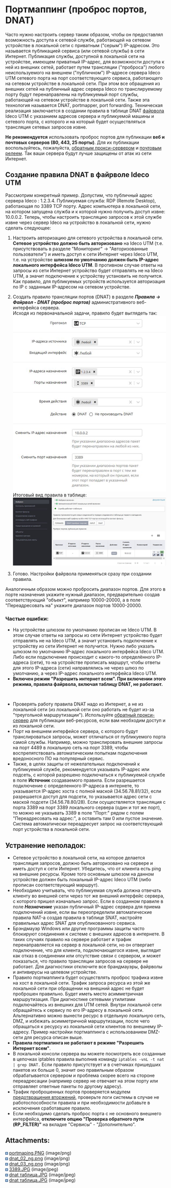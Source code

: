 # Портмаппинг (проброс портов, DNAT)

Часто нужно настроить сервер таким образом, чтобы он предоставлял
возможность доступа к сетевой службе, работающей на сетевом
устройстве в локальной сети с приватным ("серым") IP-адресом. Это
называется публикацией сервиса (или сетевой службы) в сети Интернет.
Публикация службы, доступной в локальной сети на устройстве, имеющем
приватный IP-адрес, для возможности доступа к ней из внешних сетей,
работает путем трансляции ("проброса") любого неиспользуемого на
внешнем ("публичном") IP-адресе сервера Ideco UTM сетевого порта на
порт соответствующего сервиса, работающего на сетевом устройстве в
локальной сети. При этом все обращения из внешних сетей на
публичный адрес сервера Ideco по транслируемому порту будут
перенаправлены на публикуемый порт службы, работающей на сетевом
устройстве в локальной сети. Также эта технология называется DNAT,
portmapper, port forwarding. Техническая реализация заключается в
создании правила в таблице DNAT [файрвола](./Файрвол.md) Ideco UTM с
указанием адресов сервера и публикуемой машины и сетевого порта, с
которого и на который будет осуществляться трансляция сетевых
запросов извне.

<div>

<div>

**Не рекомендуется** использовать проброс портов для публикации **веб и
почтовых серверов (80, 443, 25 порты)**. Для их публикации
воспользуйтесь, пожалуйста, [обратным прокси-сервером](./Обратный_прокси.md) и [почтовым релеем](./Настройка_почтового_релея_для_публикации_сервера_в_локальной_сети.md).
Так ваши сервера будут лучше защищены от атак из сети Интернет.

</div>

</div>

## Создание правила DNAT в файрволе Ideco UTM

Рассмотрим конкретный пример. Допустим, что публичный адрес сервера
Ideco : 1.2.3.4. Публикуемая служба: RDP (Remote Desktop), работающая по
3389 TCP порту. Адрес компьютера в локальной сети, на котором запущена
служба и к которой нужно получить доступ извне: 10.0.0.2. Теперь,
чтобы настроить трансляцию запросов к этой службе извне через
сервер Ideco на устройство в локальной сети, нужно сделать
следующее:

1.  Настроить авторизацию для сетевого устройства в локальной сети.
    **Сетевое устройство должно быть авторизовано** на Ideco UTM
    (т.е. присутствовать в разделе "Мониторинг" -\> "Авторизованные
    пользователи") и иметь доступ к сети Интернет через Ideco UTM,
    т.е. на устройстве **шлюзом по умолчанию должен быть IP-адрес
    локального интерфейса Ideco UTM**. В противном случае ответы на
    запросы из сети Интернет устройство будет отправлять не на Ideco
    UTM, а значит подключение к устройству установить не получится. Как
    правило, для публикуемых устройств используется авторизация по IP с
    заданным IP-адресом на сетевом устройстве.
2.  Создать правило трансляции портов (DNAT) в разделе ***Правила***
    ***-\> Файрвол - DNAT (проброс портов)*** административного
    веб-интерфейса сервера.  
    Исходя из первоначальной задачи, правило будет выглядеть так:  
    ![](attachments/1278141/11239545.jpg)  
    Итоговый вид правила в таблице:  
    ![](attachments/1278141/11239548.jpg)  
      
3.  Готово. Настройки файрвола применяться сразу при создании правила.

Аналогичным образом можно пробросить диапазон портов. Для этого в порте
назначения укажите нужный диапазон, предварительно создав
соответствующий "объект", например 10000-20000, а в поле
"Переадресовать на" укажите диапазон портов 10000-20000.

### Частые ошибки:

  - На устройстве шлюзом по умолчанию прописан не Ideco UTM. В этом
    случае ответы на запросы из сети Интернет устройство будет
    отправлять не на Ideco UTM, а значит установить подключение к
    устройству из сети Интернет не получится. Нужно либо указать
    шлюзом по умолчанию IP-адрес локального интерфейса Ideco UTM.
    Либо если подключение происходит с какого-то определённого
    IP-адреса (сети), то на устройстве прописать маршрут, чтобы
    ответы для этого IP-адреса (сети) направлялись не через шлюз по
    умолчанию, а через IP-адрес локального интерфейса Ideco UTM.
  - **Включен режим "Разрешить интернет всем". При включении этого
    режима, правила файрвола, включая таблицу DNAT, не работают.**

 

<div>

<div>

  - Проверять работу правила DNAT надо из Интернет, а не из локальной
    сети (из локальной сети оно работать не будет из-за "треугольной
    маршрутизации"). Используйте [обратный прокси-сервер](./Обратный_прокси.md) для
    публикации веб-ресурсов, если вам необходим доступ и из
    локальной сети.
  - Порт на внешнем интерфейсе сервера, с которого будут транслироваться
    запросы, может отличаться от публикуемого порта самой службы.
    Например, можно транслировать внешние запросы на порт 4489 в
    локальную сеть на порт 3389, чтобы воспрепятствовать автоматическим
    попыткам подключения вредоносного ПО на популярный сервис.
  - Также, в целях защиты от нежелательных подключений к публикуемой
    службе, рекомендуется указывать IP-адрес или подсеть, с которой
    разрешено подключаться к публикуемой службе в поле **Источник**
    создаваемого правила. Если разрешается подключение с
    определенного IP-адреса в интернете, то указывается
    IP-адрес хоста с полной маской (34.56.78.81/32), если разрешается
    доступ для подсети, то указывается адрес сети с маской подсети
    (34.56.78.80/28). Если осуществляется трансляция с порта 3389 на
    порт 3389 локального сервера (один и тот же порт), то можно не
    указывать 3389 в поле "Порт:" рядом с полем "Переадресовать на
    адрес:", а оставить там 0 или пустое значение. Система
    автоматически переадресует запрос на соответствующий порт
    устройства в локальной сети.

</div>

</div>

## Устранение неполадок:

  - Сетевое устройство в локальной сети, на которое делается трансляция
    запросов, должно быть авторизовано на сервере и иметь доступ к сети
    Интернет. Убедитесь, что от клиента есть ping на внешние ресурсы.
    Кроме того основным шлюзом на данном устройстве должен быть
    локальный IP-адрес Ideco UTM (либо прописан соответствующий
    маршрут).
  - Необходимо учитывать, что публикуемая служба должна отвечать клиенту
    во внешней сети через тот же внешний интерфейс сервера, с которого
    пришел изначально запрос. Если в созданном правиле в поле
    ***Назначение*** указан публичный IP-адрес сервера для приема
    подключений извне, если вы переопределили автоматические правила
    NAT-а создав правила в таблице SNAT, настройте правильных адрес SNAT
    для опубликованного сервиса.
  - Брэндмауэр Windows или другие программы защиты часто блокируют
    соединения к системе с внешних адресов в интернете. В таких
    случаях правило на сервере работает и трафик перенаправляется на
    сервер в локальной сети, но он отвергает подключение, что для
    клиента, подключающегося извне, выглядит как отказ в
    соединении или отсутствие связи с сервером, и может
    показаться, что правило трансляции запросов на сервере не
    работает. Для диагностики отключите все брандмауэры, файрволы и
    антивирусы на целевом устройстве.
  - Правило портмаппинга будет осуществлять проброс трафика извне на
    хост в локальной сети. Трафик запроса ресурса из этой же
    локальной сети при обращении на внешний адрес не будет
    проброшен правильно. Будет иметь место асимметричная
    маршрутизация. При диагностике сетевыми утилитами
    подключайтесь из внешних для UTM сетей. Внутри локальной
    сети обращайтесь к сервису по его IP-адресу в локальной сети.
    Альтернативно можно вынести ресурс в отдельную локальную сеть,
    DMZ, и избежать асимметричной маршрутизации, после чего обращаться к
    ресурсу из локальной сети клиентов по внешнему IP-адресу. Пример
    настройки портмаппинга с использованием DMZ-сети для ресурса
    описан выше.
  - **Правила портмапинга не работают в режиме "Разрешить Интернет
    всем"**.
  - В локальной консоли сервера вы можете посмотреть все созданные в
    цепочках iptables правила выполнив команду `iptables -vnL -t nat
    | grep DNAT.` Если правило присутствует и в счетчиках пришедших
    пакетов их больше 0, значит оно правильным образом
    обрабатывается сервером и проблема скорее всего на
    стороне переадресации (например сервер не отвечает на этом
    порту или отправляет ответные пакеты по другому адресу).
  - Трафик проброшенных портов проверяется модулем [предотвращения вторжений](./Предотвращение_вторжений.md), проверьте логи системы в
    случае не работоспособности правила и при необходимости добавьте в
    исключения сработавшее правило.
  - Если необходимо сделать проброс порта с не основного внешнего
    интерфейса, **отключите опцию "Проверка обратного пути
    (RP\_FILTER)"** на вкладке "Сервисы" - "Дополнительно".

<div class="pageSectionHeader">

## Attachments:

</div>

<div class="greybox" data-align="left">

![](images/icons/bullet_blue.gif)
[portmaping.PNG](attachments/1278141/4981223.png) (image/png)  
![](images/icons/bullet_blue.gif)
[dnat\_02\_ng.png](attachments/1278141/4981711.png) (image/png)  
![](images/icons/bullet_blue.gif)
[dnat\_03\_ng.png](attachments/1278141/4981713.png) (image/png)  
![](images/icons/bullet_blue.gif)
[3389.JPG](attachments/1278141/11239545.jpg) (image/jpeg)  
![](images/icons/bullet_blue.gif) [dnat
таблица.JPG](attachments/1278141/11239549.jpg) (image/jpeg)  
![](images/icons/bullet_blue.gif) [dnat
таблица.JPG](attachments/1278141/11239548.jpg) (image/jpeg)  

</div>
